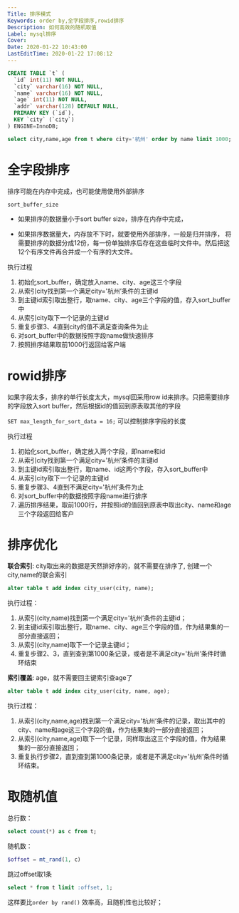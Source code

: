 ```yaml
---
Title: 排序模式
Keywords: order by,全字段排序,rowid排序
Description: 如何高效的随机取值
Label: mysql排序
Cover:
Date: 2020-01-22 10:43:00
LastEditTime: 2020-01-22 17:08:12
---
```



```sql
CREATE TABLE `t` (
  `id` int(11) NOT NULL,
  `city` varchar(16) NOT NULL,
  `name` varchar(16) NOT NULL,
  `age` int(11) NOT NULL,
  `addr` varchar(128) DEFAULT NULL,
  PRIMARY KEY (`id`),
  KEY `city` (`city`)
) ENGINE=InnoDB;

select city,name,age from t where city='杭州' order by name limit 1000;
```



# 全字段排序

排序可能在内存中完成，也可能使用使用外部排序

`sort_buffer_size`

-   如果排序的数据量小于sort buffer size，排序在内存中完成，

-   如果排序数据量大，内存放不下时，就要使用外部排序，一般是归并排序， 将需要排序的数据分成12份，每一份单独排序后存在这些临时文件中。然后把这12个有序文件再合并成一个有序的大文件。

执行过程

1.  初始化sort_buffer，确定放入name、city、age这三个字段
2.  从索引city找到第一个满足city='杭州’条件的主键id
3.  到主键id索引取出整行，取name、city、age三个字段的值，存入sort_buffer中
4.  从索引city取下一个记录的主键id
5.  重复步骤3、4直到city的值不满足查询条件为止
6.  对sort_buffer中的数据按照字段name做快速排序
7.  按照排序结果取前1000行返回给客户端

# rowid排序

如果字段太多，排序的单行长度太大，mysql回采用row id来排序。只把需要排序的字段放入sort buffer，然后根据id的值回到原表取其他的字段

`SET max_length_for_sort_data = 16;` 可以控制排序字段的长度

执行过程

1.  初始化sort_buffer，确定放入两个字段，即name和id
2.  从索引city找到第一个满足city='杭州’条件的主键id
3.  到主键id索引取出整行，取name、id这两个字段，存入sort_buffer中
4.  从索引city取下一个记录的主键id
5.  重复步骤3、4直到不满足city='杭州’条件为止
6.  对sort_buffer中的数据按照字段name进行排序
7.  遍历排序结果，取前1000行，并按照id的值回到原表中取出city、name和age三个字段返回给客户

# 排序优化

**联合索引**: city取出来的数据是天然排好序的，就不需要在排序了, 创建一个city,name的联合索引

```sql
alter table t add index city_user(city, name);
```

执行过程：

1.  从索引(city,name)找到第一个满足city='杭州’条件的主键id；
2.  到主键id索引取出整行，取name、city、age三个字段的值，作为结果集的一部分直接返回；
3.  从索引(city,name)取下一个记录主键id；
4.  重复步骤2、3，直到查到第1000条记录，或者是不满足city='杭州’条件时循环结束

**索引覆盖**: age，就不需要回主键索引查age了

```sql
alter table t add index city_user(city, name, age);
```

执行过程：

1.  从索引(city,name,age)找到第一个满足city='杭州’条件的记录，取出其中的city、name和age这三个字段的值，作为结果集的一部分直接返回；
2.  从索引(city,name,age)取下一个记录，同样取出这三个字段的值，作为结果集的一部分直接返回；
3.  重复执行步骤2，直到查到第1000条记录，或者是不满足city='杭州’条件时循环结束。

# 取随机值

总行数：

```sql
select count(*) as c from t;
```

随机数：

```php
$offset = mt_rand(1, c)
```

跳过offset取1条

```sql
select * from t limit :offset, 1;
```

这样要比`order by rand()` 效率高，且随机性也比较好；
